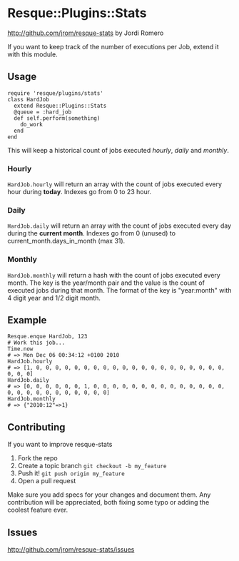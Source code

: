 # Resque::Plugins::Stats

<http://github.com/jrom/resque-stats> by Jordi Romero

If you want to keep track of the number of executions per
Job, extend it with this module.

## Usage

    require 'resque/plugins/stats'
    class HardJob
      extend Resque::Plugins::Stats
      @queue = :hard_job
      def self.perform(something)
        do_work
      end
    end

This will keep a historical count of jobs executed *hourly*,
*daily* and *monthly*.

### Hourly

`HardJob.hourly` will return an array with the count of jobs executed
every hour during **today**. Indexes go from 0 to 23 hour.

### Daily

`HardJob.daily` will return an array with the count of jobs executed
every day during the **current month**. Indexes go from 0 (unused)
to current_month.days_in_month (max 31).

### Monthly

`HardJob.monthly` will return a hash with the count of jobs executed
every month. The key is the year/month pair and the value is the count
of executed jobs during that month. The format of the key is "year:month"
with 4 digit year and 1/2 digit month.

## Example

    Resque.enque HardJob, 123
    # Work this job...
    Time.now
    # => Mon Dec 06 00:34:12 +0100 2010
    HardJob.hourly
    # => [1, 0, 0, 0, 0, 0, 0, 0, 0, 0, 0, 0, 0, 0, 0, 0, 0, 0, 0, 0, 0, 0, 0, 0]
    HardJob.daily
    # => [0, 0, 0, 0, 0, 0, 1, 0, 0, 0, 0, 0, 0, 0, 0, 0, 0, 0, 0, 0, 0, 0, 0, 0, 0, 0, 0, 0, 0, 0, 0, 0]
    HardJob.monthly
    # => {"2010:12"=>1}

## Contributing

If you want to improve resque-stats

1. Fork the repo
2. Create a topic branch `git checkout -b my_feature`
3. Push it! `git push origin my_feature`
4. Open a pull request

Make sure you add specs for your changes and document them.
Any contribution will be appreciated, both fixing some typo or
adding the coolest feature ever.

## Issues

<http://github.com/jrom/resque-stats/issues>
